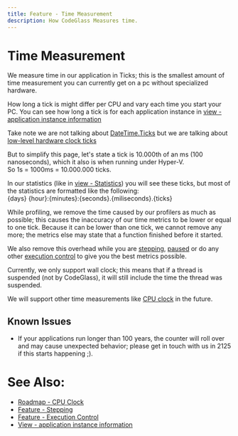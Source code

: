 ```yaml
---
title: Feature - Time Measurement
description: How CodeGlass Measures time.
---
```

# Time Measurement
We measure time in our application in Ticks; this is the smallest amount of time measurement you can currently get on a pc without specialized hardware.

How long a tick is might differ per CPU and vary each time you start your PC.
You can see how long a tick is for each application instance in [view - application instance information](../views/ApplicationInstanceSettingsWindow/Information.md#tick-duration)


Take note we are not talking about [DateTime.Ticks](https://docs.microsoft.com/en-us/dotnet/api/system.datetime.ticks) but we are talking about [low-level hardware clock ticks](https://docs.microsoft.com/en-us/windows/win32/sysinfo/acquiring-high-resolution-time-stamps#low-level-hardware-clock-characteristics)

But to simplify this page, let's state a tick is 10.000th of an ms (100 nanoseconds), which it also is when running under Hyper-V.<br/>
So 1s = 1000ms = 10.000.000 ticks.

In our statistics (like in [view - Statistics](../views/ApplicationInstanceDockWindow/StatisticsWindow.md)) you will see these ticks, but most of the statistics are formatted like the following: <br/>
{days} {hour}:{minutes}:{seconds}.{miliseconds}.{ticks} 


While profiling, we remove the time caused by our profilers as much as possible; this causes the inaccuracy of our time metrics to be lower or equal to one tick.
Because it can be lower than one tick, we cannot remove any more; the metrics else may state that a function finished before it started.

We also remove this overhead while you are [stepping](ApplicationInstanceStepping.md), [paused](ApplicationInstanceExecutionControl.md#pause) or do any other [execution control](ApplicationInstanceExecutionControl.md) to give you the best metrics possible.

Currently, we only support wall clock; this means that if a thread is suspended (not by CodeGlass), it will still include the time the thread was suspended.

We will support other time measurements like [CPU clock](../Roadmap/CpuClock.md) in the future.

## Known Issues
- If your applications run longer than 100 years, the counter will roll over and may cause unexpected behavior; please get in touch with us in 2125  if this starts happening  ;).


# See Also:
- [Roadmap - CPU Clock](../Roadmap/CpuClock.md)
- [Feature - Stepping](ApplicationInstanceStepping.md)
- [Feature - Execution Control](ApplicationInstanceExecutionControl.md)
- [View - application instance information](../views/ApplicationInstanceSettingsWindow/Information.md)